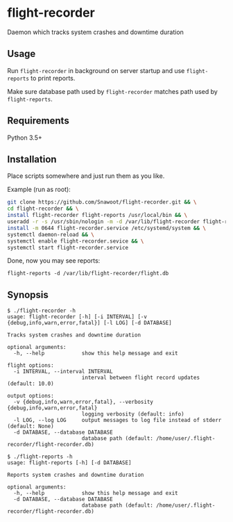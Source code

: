 # flight-recorder
Daemon which tracks system crashes and downtime duration

## Usage

Run `flight-recorder` in background on server startup and use `flight-reports` to print reports.

Make sure database path used by `flight-recorder` matches path used by `flight-reports`.

## Requirements

Python 3.5+

## Installation

Place scripts somewhere and just run them as you like.

Example (run as root):

```sh
git clone https://github.com/Snawoot/flight-recorder.git && \
cd flight-recorder && \
install flight-recorder flight-reports /usr/local/bin && \
useradd -r -s /usr/sbin/nologin -m -d /var/lib/flight-recorder flight-recorder && \
install -m 0644 flight-recorder.service /etc/systemd/system && \
systemctl daemon-reload && \
systemctl enable flight-recorder.sevice && \
systemctl start flight-recorder.service
```

Done, now you may see reports:

```
flight-reports -d /var/lib/flight-recorder/flight.db
```


## Synopsis

```
$ ./flight-recorder -h
usage: flight-recorder [-h] [-i INTERVAL] [-v {debug,info,warn,error,fatal}] [-l LOG] [-d DATABASE]

Tracks system crashes and downtime duration

optional arguments:
  -h, --help            show this help message and exit

flight options:
  -i INTERVAL, --interval INTERVAL
                        interval between flight record updates (default: 10.0)

output options:
  -v {debug,info,warn,error,fatal}, --verbosity {debug,info,warn,error,fatal}
                        logging verbosity (default: info)
  -l LOG, --log LOG     output messages to log file instead of stderr (default: None)
  -d DATABASE, --database DATABASE
                        database path (default: /home/user/.flight-recorder/flight-recorder.db)
```

```
$ ./flight-reports -h
usage: flight-reports [-h] [-d DATABASE]

Reports system crashes and downtime duration

optional arguments:
  -h, --help            show this help message and exit
  -d DATABASE, --database DATABASE
                        database path (default: /home/user/.flight-recorder/flight-recorder.db)
```
